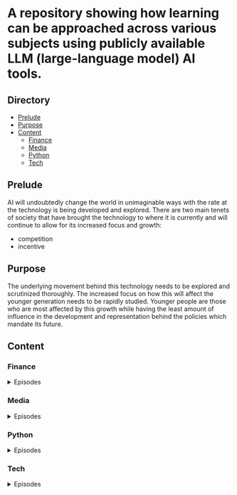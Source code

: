 # A repository showing how learning can be approached across various subjects using publicly available LLM (large-language model) AI tools.

## Directory
- [Prelude](#Prelude)
- [Purpose](#Purpose)
- [Content](#Content)
  - [Finance](#Finance)
  - [Media](#Media)
  - [Python](#Python)
  - [Tech](#Tech)



## Prelude
AI will undoubtedly change the world in unimaginable ways with the rate at the technology is being developed and explored. There are two main tenets of society that have brought the technology to where it is currently and will continue to allow for its increased focus and growth: 

- competition
- incentive

## Purpose

The underlying movement behind this technology needs to be explored and scrutinized thoroughly. The increased focus on how this will affect the younger generation needs to be rapidly studied. Younger people are those who are most affected by this growth while having the least amount of influence in the development and representation behind the policies which mandate its future.  

## Content

### Finance
<details>
<summary>Episodes</summary>

1. [Finance and AI Episode 1: Roth IRAs and 401ks](https://youtu.be/AmoeL34fGPE)

      - [Resources/Writeup](./finance/1/)


2. [Finance and AI Episode 2: Why financial health](

      - [Resources/Writeup](https://youtu.be/orC-WXsm5_4)
   
</details>


### Media
<details>
<summary>Episodes</summary>

[Creativity and AI Episode 1: Writing a poem with Bing, ChatGPT, and Android Mobile](https://youtu.be/WD41A0wVEr8)

[Resources/Writeup](./media/3/)


[Creativity and AI Episode 2: Music generation](https://youtu.be/WD41A0wVEr8)

[Resources/Writeup](./media/3/)


[Creativity and AI Episode 3: Music generation](https://youtu.be/WD41A0wVEr8)

[Resources/Writeup](./media/3/)

</details>

### Python
<details>
<summary>Episodes</summary>

1. [Coding and AI: Episode 1 ChatGPT4 code generation for python](https://youtu.be/8rr4Ol7GX74)

    - [Resources/Writeup](./python/1/)


2. [Coding and AI Episode 2: Gaussian Distributions and The Law of Large Numbers with Python](https://youtu.be/8rr4Ol7GX74)

    - [Resources/Writeup](./python/2)

3. [Coding and AI Episode 3: Gaussian Distributions and The Law of Large Numbers with Python](https://youtu.be/8rr4Ol7GX74)

    - [Resources/Writeup](./python/3)

4. [Coding and AI Episode 4: Statistics vs. Human Intuition | Monte Hall Problem | ChatGPT4](https://youtu.be/4D9gWfcIXHU)

    - [Resources/Writeup](./python/4)

(IN Progress ideas for future below)

5. [Coding and AI Episode 5: Binary Search]()

    - [Resources/Writeup](./python/5)

6. [Coding and AI Episode 5: Annex.us Texas A&M Grade Distribution Analysis]()

    - [Resources/Writeup](./python/6)

</details>


### Tech
<details>
<summary>Episodes</summary>

1. [Tech and AI Episode 1: ]()
  - [Resources/Writeup]()


</details>



